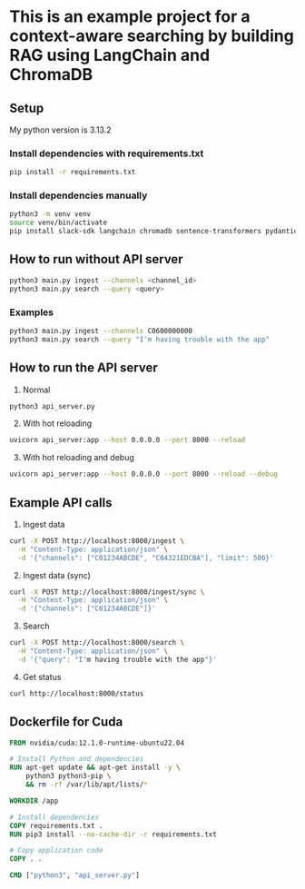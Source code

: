 # This is an example project for a context-aware searching by building RAG using LangChain and ChromaDB

## Setup

My python version is 3.13.2

### Install dependencies with requirements.txt

```bash
pip install -r requirements.txt
```

### Install dependencies manually

```bash
python3 -m venv venv
source venv/bin/activate
pip install slack-sdk langchain chromadb sentence-transformers pydantic python-dotenv fastapi uvicorn pydantic
```

## How to run without API server

```bash
python3 main.py ingest --channels <channel_id>
python3 main.py search --query <query>
```

### Examples

```bash
python3 main.py ingest --channels C0600000000
python3 main.py search --query "I'm having trouble with the app"
```

## How to run the API server

1. Normal

```bash
python3 api_server.py
```

2. With hot reloading

```bash
uvicorn api_server:app --host 0.0.0.0 --port 8000 --reload
```

3. With hot reloading and debug

```bash
uvicorn api_server:app --host 0.0.0.0 --port 8000 --reload --debug
```

## Example API calls

1. Ingest data

```bash
curl -X POST http://localhost:8000/ingest \
  -H "Content-Type: application/json" \
  -d '{"channels": ["C01234ABCDE", "C04321EDCBA"], "limit": 500}'
```

2. Ingest data (sync)

```bash
curl -X POST http://localhost:8000/ingest/sync \
  -H "Content-Type: application/json" \
  -d '{"channels": ["C01234ABCDE"]}'
```

3. Search

```bash
curl -X POST http://localhost:8000/search \
  -H "Content-Type: application/json" \
  -d '{"query": "I'm having trouble with the app"}'
```

4. Get status

```bash
curl http://localhost:8000/status
```

## Dockerfile for Cuda

```Dockerfile
FROM nvidia/cuda:12.1.0-runtime-ubuntu22.04

# Install Python and dependencies
RUN apt-get update && apt-get install -y \
    python3 python3-pip \
    && rm -rf /var/lib/apt/lists/*

WORKDIR /app

# Install dependencies
COPY requirements.txt .
RUN pip3 install --no-cache-dir -r requirements.txt

# Copy application code
COPY . .

CMD ["python3", "api_server.py"]
```
